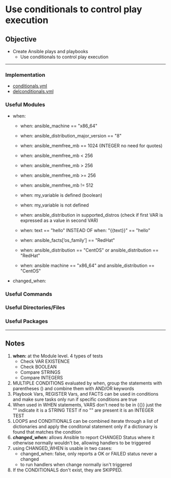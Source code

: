 # Use conditionals to control play execution

## Objective
* Create Ansible plays and playbooks
	*  Use conditionals to control play execution

---

### Implementation
* [conditionals.yml](conditionals.yml)
* [delconditionals.yml](delconditionals.yml)

### Useful Modules
* when: 
	* when: ansible_machine == "x86_64"
	* when: ansible_distribution_major_version == "8"
	* when: ansible_memfree_mb == 1024 (INTEGER no need for quotes)
	* when: ansible_memfree_mb < 256
	* when: ansible_memfree_mb > 256
	* when: ansible_memfree_mb >= 256
	* when: ansible_memfree_mb != 512
	* when: my_variable is defined (boolean)
	* when: my_variable is not defined 	
	* when: ansible_distribution in supported_distros (check if first VAR is expressed as a value in second VAR)
	* when: text == "hello" INSTEAD OF when: "{{text}}" == "hello"
	* when: ansible_facts[’os_family’] == "RedHat"
	 
	* when: ansible_distribution == "CentOS" or ansible_distribution == "RedHat"	
	* when: ansible machine == "x86_64" and ansible_distribution == "CentOS"
* changed_when:




### Useful Commands

### Useful Directories/Files

### Useful Packages

---

## Notes
1. **when:** at the Module level. 4 types of tests
	* Check VAR EXISTENCE
	* Check BOOLEAN
	* Compare STRINGS
	* Compare INTEGERS
2. MULTIPLE CONDITIONS evaluated by when, group the statements with parentheses () and combine them with AND/OR keywords
3. Playbook Vars, REGISTER Vars, and FACTS can be used in conditions and make sure tasks only run if specific conditions are true
4. When used in WHEN statements, VARS don't need to be in {{}} just the "" indicate it is a STRING TEST if no "" are present it is an INTEGER TEST
5. LOOPS and CONDITIONALS can be combined iterate through a list of dictionaries and apply the conditonal statement only if a dictionary is found that matches the condtion
6. ***changed_when:*** allows Ansible to report CHANGED Status where it otherwise normally wouldn't be, allowing handlers to be triggered
7. using CHANGED_WHEN is usable in two cases: 
	* changed_when: false, only reports a OK or FAILED status never a changed
	* to run handlers when change normally isn't triggered
8. If the CONDITIONALS don't exist, they are SKIPPED.

